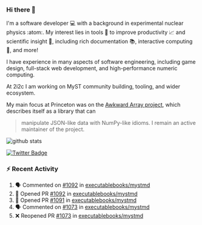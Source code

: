 ### Hi there 👋 

I'm a software developer 💻 with a background in experimental nuclear physics :atom:. My interest lies in tools :wrench: to improve productivity :chart_with_upwards_trend: and scientific insight :telescope:, including rich documentation 📚, interactive computing 🧮, and more! 

I have experience in many aspects of software engineering, including game design, full-stack web development, and high-performance numeric computing. 

At 2i2c I am working on MyST community building, tooling, and wider ecosystem. 

My main focus at Princeton was on the [Awkward Array project](awkward-array.org/), which describes itself as a library that can 
> manipulate JSON-like data with NumPy-like idioms. I remain an active maintainer of the project. 

![github stats](https://github-readme-stats.vercel.app/api?username=agoose77&show_icons=true&hide_rank=true&hide_title=true&bg_color=30,e76445,904e95&text_color=efe3ec&icon_color=efe3ec)
<!--
**agoose77/agoose77** is a ✨ _special_ ✨ repository because its `README.md` (this file) appears on your GitHub profile.

Here are some ideas to get you started:

- 🔭 I’m currently working on ...
- 🌱 I’m currently learning ...
- 👯 I’m looking to collaborate on ...
- 🤔 I’m looking for help with ...
- 💬 Ask me about ...
- 📫 How to reach me: ...
- 😄 Pronouns: ...
- ⚡ Fun fact: ...
-->

[![Twitter Badge](https://img.shields.io/twitter/follow/agoose77?style=flat-square&logo=Twitter&logoColor=white&color=cornflowerblue)](https://twitter.com/agoose77)

### :zap: Recent Activity

<!--START_SECTION:activity-->
1. 🗣 Commented on [#1092](https://github.com/executablebooks/mystmd/pull/1092#issuecomment-2049698229) in [executablebooks/mystmd](https://github.com/executablebooks/mystmd)
2. 💪 Opened PR [#1092](https://github.com/executablebooks/mystmd/pull/1092) in [executablebooks/mystmd](https://github.com/executablebooks/mystmd)
3. 💪 Opened PR [#1091](https://github.com/executablebooks/mystmd/pull/1091) in [executablebooks/mystmd](https://github.com/executablebooks/mystmd)
4. 🗣 Commented on [#1073](https://github.com/executablebooks/mystmd/pull/1073#issuecomment-2047920138) in [executablebooks/mystmd](https://github.com/executablebooks/mystmd)
5. ❌ Reopened PR [#1073](https://github.com/executablebooks/mystmd/pull/1073) in [executablebooks/mystmd](https://github.com/executablebooks/mystmd)
<!--END_SECTION:activity-->
